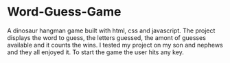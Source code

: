 # Word-Guess-Game

A dinosaur hangman game built with html, css and javascript. The project displays the word to guess, the letters guessed, the amont of guesses available and it counts the wins. I tested my project on my son and nephews and they all enjoyed it. To start the game the user hits any key.
